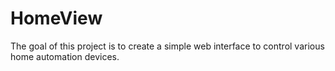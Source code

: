 HomeView
========

The goal of this project is to create a simple web interface to control various home automation devices.
